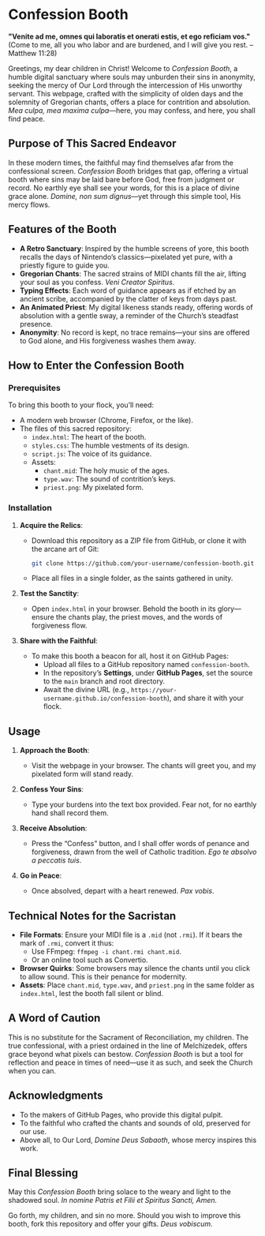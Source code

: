 # Confession Booth

**"Venite ad me, omnes qui laboratis et onerati estis, et ego reficiam vos."**  
(Come to me, all you who labor and are burdened, and I will give you rest. – Matthew 11:28)

Greetings, my dear children in Christ! Welcome to *Confession Booth*, a humble digital sanctuary where souls may unburden their sins in anonymity, seeking the mercy of Our Lord through the intercession of His unworthy servant. This webpage, crafted with the simplicity of olden days and the solemnity of Gregorian chants, offers a place for contrition and absolution. *Mea culpa, mea maxima culpa*—here, you may confess, and here, you shall find peace.

## Purpose of This Sacred Endeavor

In these modern times, the faithful may find themselves afar from the confessional screen. *Confession Booth* bridges that gap, offering a virtual booth where sins may be laid bare before God, free from judgment or record. No earthly eye shall see your words, for this is a place of divine grace alone. *Domine, non sum dignus*—yet through this simple tool, His mercy flows.

## Features of the Booth

- **A Retro Sanctuary**: Inspired by the humble screens of yore, this booth recalls the days of Nintendo’s classics—pixelated yet pure, with a priestly figure to guide you.
- **Gregorian Chants**: The sacred strains of MIDI chants fill the air, lifting your soul as you confess. *Veni Creator Spiritus*.
- **Typing Effects**: Each word of guidance appears as if etched by an ancient scribe, accompanied by the clatter of keys from days past.
- **An Animated Priest**: My digital likeness stands ready, offering words of absolution with a gentle sway, a reminder of the Church’s steadfast presence.
- **Anonymity**: No record is kept, no trace remains—your sins are offered to God alone, and His forgiveness washes them away.

## How to Enter the Confession Booth

### Prerequisites
To bring this booth to your flock, you’ll need:
- A modern web browser (Chrome, Firefox, or the like).
- The files of this sacred repository:
  - `index.html`: The heart of the booth.
  - `styles.css`: The humble vestments of its design.
  - `script.js`: The voice of its guidance.
  - Assets:
    - `chant.mid`: The holy music of the ages.
    - `type.wav`: The sound of contrition’s keys.
    - `priest.png`: My pixelated form.

### Installation
1. **Acquire the Relics**:
   - Download this repository as a ZIP file from GitHub, or clone it with the arcane art of Git:  
     ```bash
     git clone https://github.com/your-username/confession-booth.git
     ```
   - Place all files in a single folder, as the saints gathered in unity.

2. **Test the Sanctity**:
   - Open `index.html` in your browser. Behold the booth in its glory—ensure the chants play, the priest moves, and the words of forgiveness flow.

3. **Share with the Faithful**:
   - To make this booth a beacon for all, host it on GitHub Pages:
     - Upload all files to a GitHub repository named `confession-booth`.
     - In the repository’s **Settings**, under **GitHub Pages**, set the source to the `main` branch and root directory.
     - Await the divine URL (e.g., `https://your-username.github.io/confession-booth`), and share it with your flock.

## Usage

1. **Approach the Booth**:
   - Visit the webpage in your browser. The chants will greet you, and my pixelated form will stand ready.

2. **Confess Your Sins**:
   - Type your burdens into the text box provided. Fear not, for no earthly hand shall record them.

3. **Receive Absolution**:
   - Press the “Confess” button, and I shall offer words of penance and forgiveness, drawn from the well of Catholic tradition. *Ego te absolvo a peccatis tuis*.

4. **Go in Peace**:
   - Once absolved, depart with a heart renewed. *Pax vobis*.

## Technical Notes for the Sacristan

- **File Formats**: Ensure your MIDI file is a `.mid` (not `.rmi`). If it bears the mark of `.rmi`, convert it thus:
  - Use FFmpeg: `ffmpeg -i chant.rmi chant.mid`.
  - Or an online tool such as Convertio.
- **Browser Quirks**: Some browsers may silence the chants until you click to allow sound. This is their penance for modernity.
- **Assets**: Place `chant.mid`, `type.wav`, and `priest.png` in the same folder as `index.html`, lest the booth fall silent or blind.

## A Word of Caution

This is no substitute for the Sacrament of Reconciliation, my children. The true confessional, with a priest ordained in the line of Melchizedek, offers grace beyond what pixels can bestow. *Confession Booth* is but a tool for reflection and peace in times of need—use it as such, and seek the Church when you can.

## Acknowledgments

- To the makers of GitHub Pages, who provide this digital pulpit.
- To the faithful who crafted the chants and sounds of old, preserved for our use.
- Above all, to Our Lord, *Domine Deus Sabaoth*, whose mercy inspires this work.

## Final Blessing

May this *Confession Booth* bring solace to the weary and light to the shadowed soul. *In nomine Patris et Filii et Spiritus Sancti, Amen.*

Go forth, my children, and sin no more. Should you wish to improve this booth, fork this repository and offer your gifts. *Deus vobiscum*.
